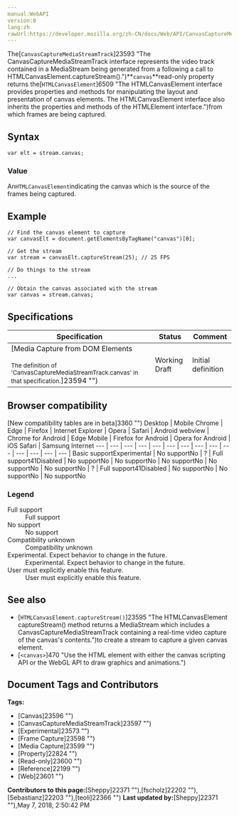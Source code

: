 ```yaml
---
manual:WebAPI
version:0
lang:zh
rawUrl:https://developer.mozilla.org/zh-CN/docs/Web/API/CanvasCaptureMediaStream/canvas
---
```






The[`CanvasCaptureMediaStreamTrack`]23593 "The CanvasCaptureMediaStreamTrack interface represents the video track contained in a MediaStream being generated from a <canvas> following a call to HTMLCanvasElement.captureStream().")**`canvas`**read-only property returns the[`HTMLCanvasElement`]6509 "The HTMLCanvasElement interface provides properties and methods for manipulating the layout and presentation of canvas elements. The HTMLCanvasElement interface also inherits the properties and methods of the HTMLElement interface.")from which frames are being captured.


## Syntax<a name="Syntax"></a>

```
var elt = stream.canvas;

```

### Value<a name="Value"></a>


An`HTMLCanvasElement`indicating the canvas which is the source of the frames being captured.


## Example<a name="Example"></a>

```
// Find the canvas element to capture
var canvasElt = document.getElementsByTagName("canvas")[0];

// Get the stream
var stream = canvasElt.captureStream(25); // 25 FPS

// Do things to the stream
...

// Obtain the canvas associated with the stream
var canvas = stream.canvas;
```

## Specifications<a name="Specifications"></a>
Specification | Status | Comment 
 ---  |  ---  |  ---  | 
[Media Capture from DOM Elements<br></br><small>The definition of &#39;CanvasCaptureMediaStreamTrack.canvas&#39; in that specification.</small>]23594 "") | Working Draft | Initial definition 


## Browser compatibility<a name="Browser_compatibility"></a>
[New compatibility tables are in beta<i></i>]3360 "")
<abbr>Desktop<i></i></abbr> | <abbr>Mobile<i></i></abbr> 
<abbr>Chrome<i></i></abbr> | <abbr>Edge<i></i></abbr> | <abbr>Firefox<i></i></abbr> | <abbr>Internet Explorer<i></i></abbr> | <abbr>Opera<i></i></abbr> | <abbr>Safari<i></i></abbr> | <abbr>Android webview<i></i></abbr> | <abbr>Chrome for Android<i></i></abbr> | <abbr>Edge Mobile<i></i></abbr> | <abbr>Firefox for Android<i></i></abbr> | <abbr>Opera for Android<i></i></abbr> | <abbr>iOS Safari<i></i></abbr> | <abbr>Samsung Internet<i></i></abbr> 
 ---  |  ---  |  ---  |  ---  |  ---  |  ---  |  ---  |  ---  |  ---  |  ---  |  ---  |  ---  |  ---  |  ---  | 
Basic support<abbr>Experimental<i></i></abbr> | <abbr>No support</abbr>No | <abbr>?</abbr> | <abbr>Full support</abbr>41<abbr>Disabled<i></i></abbr> | <abbr>No support</abbr>No | <abbr>No support</abbr>No | <abbr>No support</abbr>No | <abbr>No support</abbr>No | <abbr>No support</abbr>No | <abbr>?</abbr> | <abbr>Full support</abbr>41<abbr>Disabled<i></i></abbr> | <abbr>No support</abbr>No | <abbr>No support</abbr>No | <abbr>No support</abbr>No 


### Legend<a name="Legend"></a>
<dl><dt id=''><abbr>Full support</abbr></dt><dd>Full support</dd><dt id=''><abbr>No support</abbr></dt><dd>No support</dd><dt id=''><abbr>Compatibility unknown</abbr></dt><dd>Compatibility unknown</dd><dt id=''><abbr>Experimental. Expect behavior to change in the future.<i></i></abbr></dt><dd>Experimental. Expect behavior to change in the future.</dd><dt id=''><abbr>User must explicitly enable this feature.<i></i></abbr></dt><dd>User must explicitly enable this feature.</dd></dl>


## See also<a name="See_also"></a>

* [`HTMLCanvasElement.captureStream()`]23595 "The HTMLCanvasElement captureStream() method returns a MediaStream which includes a CanvasCaptureMediaStreamTrack containing a real-time video capture of the canvas's contents.")to create a stream to capture a given canvas element.
* [`<canvas>`]470 "Use the HTML <canvas> element with either the canvas scripting API or the WebGL API to draw graphics and animations.")



## Document Tags and Contributors
**Tags:**
* [Canvas]23596 "")
* [CanvasCaptureMediaStreamTrack]23597 "")
* [Experimental]23573 "")
* [Frame Capture]23598 "")
* [Media Capture]23599 "")
* [Property]22824 "")
* [Read-only]23600 "")
* [Reference]22199 "")
* [Web]23601 "")

**Contributors to this page:**[Sheppy]22371 ""),[fscholz]22202 ""),[Sebastianz]22203 ""),[teoli]22366 "")
**Last updated by:**[Sheppy]22371 ""),<time>May 7, 2018, 2:50:42 PM</time>



